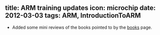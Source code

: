 title: ARM training updates
icon: microchip
date: 2012-03-03
tags: ARM, IntroductionToARM
----

* Added some mini reviews of the books pointed to by the [books](/arm/introduction-to-arm/books.html) page.
